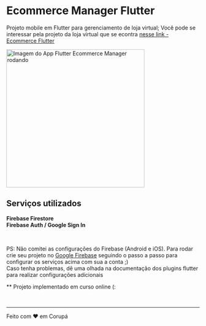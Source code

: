 # Ecommerce Manager Flutter

Projeto mobile em Flutter para gerenciamento de loja virtual;
Você pode se interessar pela projeto da loja virtual que se econtra [nesse link - Ecommerce Flutter](https://github.com/mayconfrancisco/ecommerce-flutter-firebase)


<img alt="Imagem do App Flutter Ecommerce Manager rodando" src="https://raw.githubusercontent.com/mayconfrancisco/fflutter-ecommerce-manager-firebase/master/imgs_git/flutter-ecommerce-manager.gif" width="360px">


## Serviços utilizados
**Firebase Firestore** </br>
**Firebase Auth / Google Sign In**

</br>

PS: Não comitei as configurações do Firebase (Android e iOS). Para rodar crie seu projeto no [Google Firebase](http://firebase.google.com/) seguindo o passo a passo para configurar os serviços acima com sua a conta ;) \
Caso tenha problemas, dê uma olhada na documentação dos plugins flutter para realizar configurações adicionais 


** Projeto implementado em curso online (:

</br>

---

Feito com ♥ em Corupá
